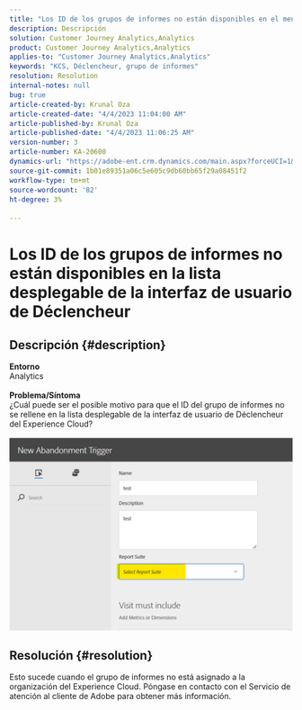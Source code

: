 ```yaml
---
title: "Los ID de los grupos de informes no están disponibles en el menú desplegable de la interfaz de usuario de Déclencheur"
description: Descripción
solution: Customer Journey Analytics,Analytics
product: Customer Journey Analytics,Analytics
applies-to: "Customer Journey Analytics,Analytics"
keywords: "KCS, Déclencheur, grupo de informes"
resolution: Resolution
internal-notes: null
bug: true
article-created-by: Krunal Oza
article-created-date: "4/4/2023 11:04:00 AM"
article-published-by: Krunal Oza
article-published-date: "4/4/2023 11:06:25 AM"
version-number: 3
article-number: KA-20600
dynamics-url: "https://adobe-ent.crm.dynamics.com/main.aspx?forceUCI=1&pagetype=entityrecord&etn=knowledgearticle&id=97b72e60-d8d2-ed11-a7c7-6045bd006b4b"
source-git-commit: 1b01e89351a06c5e605c9db60bb65f29a08451f2
workflow-type: tm+mt
source-wordcount: '82'
ht-degree: 3%

---
```


# Los ID de los grupos de informes no están disponibles en la lista desplegable de la interfaz de usuario de Déclencheur

## Descripción {#description}

<b>Entorno</b><br>Analytics<br> <br><b>Problema/Síntoma</b><br>¿Cuál puede ser el posible motivo para que el ID del grupo de informes no se rellene en la lista desplegable de la interfaz de usuario de Déclencheur del Experience Cloud?

![](assets/___99b72e60-d8d2-ed11-a7c7-6045bd006b4b___.png)

## Resolución {#resolution}

Esto sucede cuando el grupo de informes no está asignado a la organización del Experience Cloud. Póngase en contacto con el Servicio de atención al cliente de Adobe para obtener más información.

<br> 